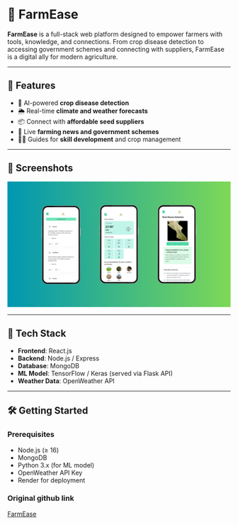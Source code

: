 # 🌾 FarmEase

**FarmEase** is a full-stack web platform designed to empower farmers with tools, knowledge, and connections. From crop disease detection to accessing government schemes and connecting with suppliers, FarmEase is a digital ally for modern agriculture.

---

## 🚀 Features

- 🧠 AI-powered **crop disease detection**
- 🌦️ Real-time **climate and weather forecasts**
- 📦 Connect with **affordable seed suppliers**
- 📢 Live **farming news and government schemes**
- 🧑‍🌾 Guides for **skill development** and crop management

---

## 📸 Screenshots

![Dashboard](./screenshots/FarmEase.png)

---

## 🧰 Tech Stack

- **Frontend**: React.js
- **Backend**: Node.js / Express
- **Database**: MongoDB
- **ML Model**: TensorFlow / Keras (served via Flask API)
- **Weather Data**: OpenWeather API

---

## 🛠️ Getting Started

### Prerequisites

- Node.js (≥ 16)
- MongoDB
- Python 3.x (for ML model)
- OpenWeather API Key
- Render for deployment

### Original github link

[FarmEase](https://github.com/vinayrajaikar/FarmEase)
